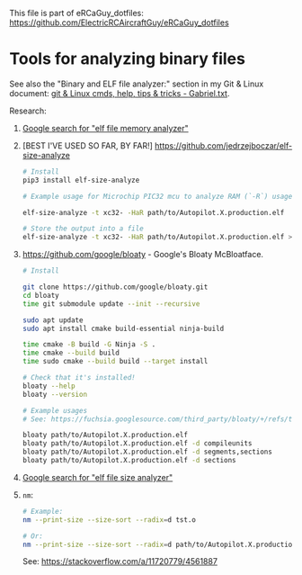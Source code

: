 This file is part of eRCaGuy_dotfiles: https://github.com/ElectricRCAircraftGuy/eRCaGuy_dotfiles


# Tools for analyzing binary files

See also the "Binary and ELF file analyzer:" section in my Git & Linux document: [git & Linux cmds, help, tips & tricks - Gabriel.txt](https://github.com/ElectricRCAircraftGuy/eRCaGuy_dotfiles/blob/master/git%20%26%20Linux%20cmds%2C%20help%2C%20tips%20%26%20tricks%20-%20Gabriel.txt).

Research:

1. [Google search for "elf file memory analyzer"](https://www.google.com/search?q=elf+file+memory+analyzer&oq=elf+file+memory+analyzer&gs_lcrp=EgZjaHJvbWUyBggAEEUYOdIBCTI0Mzg5ajBqNKgCALACAA&sourceid=chrome&ie=UTF-8)

1. [BEST I'VE USED SO FAR, BY FAR!] https://github.com/jedrzejboczar/elf-size-analyze
    ```bash
    # Install 
    pip3 install elf-size-analyze

    # Example usage for Microchip PIC32 mcu to analyze RAM (`-R`) usage
    
    elf-size-analyze -t xc32- -HaR path/to/Autopilot.X.production.elf

    # Store the output into a file
    elf-size-analyze -t xc32- -HaR path/to/Autopilot.X.production.elf > elf-size-analyze_output.txt
    ```

1. https://github.com/google/bloaty - Google's Bloaty McBloatface.
    ```bash
    # Install
    
    git clone https://github.com/google/bloaty.git
    cd bloaty
    time git submodule update --init --recursive

    sudo apt update
    sudo apt install cmake build-essential ninja-build
    
    time cmake -B build -G Ninja -S .
    time cmake --build build
    time sudo cmake --build build --target install
    
    # Check that it's installed!
    bloaty --help
    bloaty --version

    # Example usages
    # See: https://fuchsia.googlesource.com/third_party/bloaty/+/refs/tags/v1.1/README.md
    
    bloaty path/to/Autopilot.X.production.elf
    bloaty path/to/Autopilot.X.production.elf -d compileunits
    bloaty path/to/Autopilot.X.production.elf -d segments,sections
    bloaty path/to/Autopilot.X.production.elf -d sections
    ```

1. [Google search for "elf file size analyzer"](https://www.google.com/search?q=elf+file+size+analyzer&oq=elf+file+size+analyzer&gs_lcrp=EgZjaHJvbWUyBggAEEUYOdIBBzMwMGowajmoAgCwAgA&sourceid=chrome&ie=UTF-8)

1. `nm`:
    
    ```bash
    # Example:
    nm --print-size --size-sort --radix=d tst.o
    
    # Or: 
    nm --print-size --size-sort --radix=d path/to/Autopilot.X.production.elf
    ```

    See: https://stackoverflow.com/a/11720779/4561887

